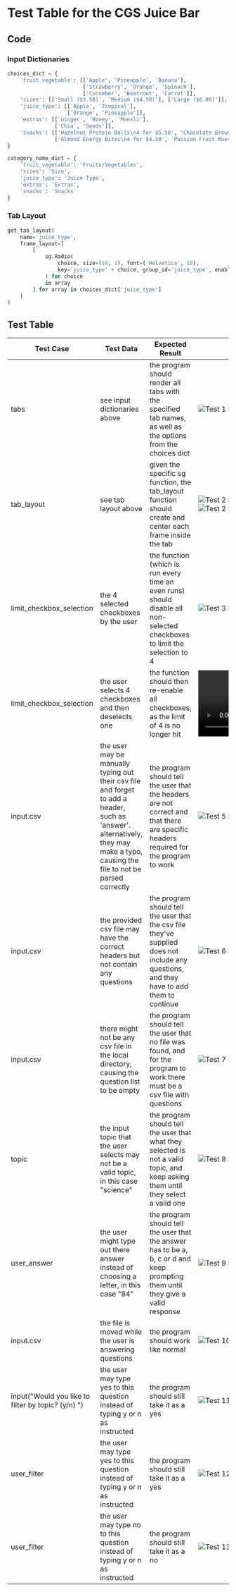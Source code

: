 # Test Table for the CGS Juice Bar

## Code

### Input Dictionaries
```python
choices_dict = {
    'fruit_vegetable': [['Apple', 'Pineapple', 'Banana'],
                        ['Strawberry', 'Orange', 'Spinach'],
                        ['Cucumber', 'Beetroot', 'Carrot']],
    'sizes': [['Small ($3.50)', 'Medium ($4.50)'], ['Large ($6.00)']],
    'juice_type': [['Apple', 'Tropical'],
                   ['Orange', 'Pineapple']],
    'extras': [['Ginger', 'Honey', 'Muesli'],
               ['Chia', 'Seeds']],
    'snacks': [['Hazelnut Protein Balls\n4 for $5.50', 'Chocolate Brownies\n1 for $3.50'],
               ['Almond Energy Bites\n4 for $4.50', 'Passion Fruit Muesli Bar\n1 for $3.25']]
}

category_name_dict = {
    'fruit_vegetable': 'Fruits/Vegetables',
    'sizes': 'Size',
    'juice_type': 'Juice Type',
    'extras': 'Extras',
    'snacks': 'Snacks'
}
```

### Tab Layout
```python
get_tab_layout(
    name='juice_type',
    frame_layout=[
        [
            sg.Radio(
                choice, size=(10, 1), font=('Helvetica', 18),
                key='juice_type' + choice, group_id='juice_type', enable_events=True
            ) for choice
            in array
        ] for array in choices_dict['juice_type']
    ]
)
```

## Test Table

| Test Case                                          | Test Data                                                                                                                                                                         | Expected Result                                                                                                                           | Actual Result                                                                                     |
|----------------------------------------------------|-----------------------------------------------------------------------------------------------------------------------------------------------------------------------------------|-------------------------------------------------------------------------------------------------------------------------------------------|---------------------------------------------------------------------------------------------------|
| tabs                                               | see input dictionaries above                                                                                                                                                      | the program should render all tabs with the specified tab names, as well as the options from the choices dict                             | ![Test 1 Screenshot](./screenshots/test1.png)                                                     |
| tab_layout                                         | see tab layout above                                                                                                                                                              | given the specific sg function, the tab_layout function should create and center each frame inside the tab                                | ![Test 2 Screenshot](./screenshots/test2.png)</br>![Test 2 Screenshot](./screenshots/test2.5.png) |
| limit_checkbox_selection                           | the 4 selected checkboxes by the user                                                                                                                                             | the function (which is run every time an even runs) should disable all non-selected checkboxes to limit the selection to 4                | ![Test 3 Screenshot](./screenshots/test3.png)                                                     |
| limit_checkbox_selection                           | the user selects 4 checkboxes and then deselects one                                                                                                                              | the function should then re-enable all checkboxes, as the limit of 4 is no longer hit                                                     | ![Test 4 Screenshot](./screenshots/test4.mov)                                                     |
| input.csv                                          | the user may be manually typing out their csv file and forget to add a header, such as 'answer'. alternatively, they may make a typo, causing the file to not be parsed correctly | the program should tell the user that the headers are not correct and that there are specific headers required for the program to work    | ![Test 5 Screenshot](./screenshots/test5.png)                                                     |
| input.csv                                          | the provided csv file may have the correct headers but not contain any questions                                                                                                  | the program should tell the user that the csv file they've supplied does not include any questions, and they have to add them to continue | ![Test 6 Screenshot](./screenshots/test6.png)                                                     |
| input.csv                                          | there might not be any csv file in the local directory, causing the question list to be empty                                                                                     | the program should tell the user that no file was found, and for the program to work there must be a csv file with questions              | ![Test 7 Screenshot](./screenshots/test7.png)                                                     |
| topic                                              | the input topic that the user selects may not be a valid topic, in this case "science"                                                                                            | the program should tell the user that what they selected is not a valid topic, and keep asking them until they select a valid one         | ![Test 8 Screenshot](./screenshots/test8.png)                                                     |
| user_answer                                        | the user might type out there answer instead of choosing a letter, in this case "84"                                                                                              | the program should tell the user that the answer has to be a, b, c or d and keep prompting them until they give a valid response          | ![Test 9 Screenshot](./screenshots/test9.png)                                                     |
| input.csv                                          | the file is moved while the user is answering questions                                                                                                                           | the program should work like normal                                                                                                       | ![Test 10 Screenshot](./screenshots/test10.png)                                                   |
| input("Would you like to filter by topic? (y/n) ") | the user may type yes to this question instead of typing y or n as instructed                                                                                                     | the program should still take it as a yes                                                                                                 | ![Test 11 Screenshot](./screenshots/test11.png)                                                   |
| user_filter                                        | the user may type yes to this question instead of typing y or n as instructed                                                                                                     | the program should still take it as a yes                                                                                                 | ![Test 12 Screenshot](./screenshots/test12.png)                                                   |
| user_filter                                        | the user may type no to this question instead of typing y or n as instructed                                                                                                      | the program should still take it as a no                                                                                                  | ![Test 13 Screenshot](./screenshots/test13.png)                                                   |

